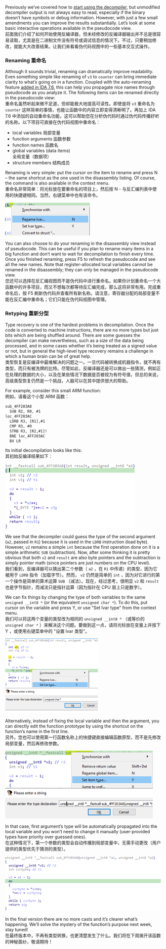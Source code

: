 Previously we’ve covered how to [start using the decompiler](https://hex-rays.com/blog/igors-tip-of-the-week-40-decompiler-basics/), but unmodified decompiler output is not always easy to read, especially if the binary doesn’t have symbols or debug information. However, with just a few small amendments you can improve the results substantially. Let’s look at some basic interactive operations available in the pseudocode view.  
前面我们介绍了如何开始使用反编译器，但未经修改的反编译器输出并不总是很容易读取，尤其是在二进制文件没有符号或调试信息的情况下。不过，只要稍加修改，就能大大改善结果。让我们来看看伪代码视图中的一些基本交互式操作。

### Renaming 重命名

Although it sounds trivial, renaming can dramatically improve readability. Even something simple like renaming of `v3` to `counter` can bring immediate clarity to what’s going on in a function. Coupled with the auto-renaming feature [added in IDA 7.6](https://hex-rays.com/products/ida/news/7_6/), this can help you propagate nice names through pseudocode as you analyze it. The following items can be renamed directly in the pseudocode view:  
重命名虽然听起来微不足道，但却能极大地提高可读性。即使是将 `v3` 重命名为 `counter` 这样简单的事情，也能让函数中的内容立即变得清晰明了。再加上 IDA 7.6 中添加的自动重命名功能，这可以帮助您在分析伪代码时通过伪代码传播好听的名称。以下项目可直接在伪代码视图中重命名：

-   local variables 局部变量
-   function arguments 函数参数
-   function names 函数名
-   global variables (data items)  
    全局变量（数据项）
-   structure members 结构成员

Renaming is very simple: put the cursor on the item to rename and press N – the same shortcut as the one used in the disassembly listing. Of course, the command is also available in the context menu.  
重命名非常简单：将光标放在要重命名的项目上，然后按 N - 与反汇编列表中使用的快捷键相同。当然，右键菜单中也有该命令。

![](assets/2021/06/hr-rename.png)

You can also choose to do your renaming in the disassembly view instead of pseudocode. This can be useful if you plan to rename many items in a big function and don’t want to wait for decompilation to finish every time. Once you finished renaming, press F5 to refresh the pseudocode and see all the new names. Note that register-allocated local variables cannot be renamed in the disassembly; they can only be managed in the pseudocode view.  
您还可以选择在反汇编视图而不是伪代码中进行重命名。如果你计划重命名一个大函数中的许多项目，而又不想每次都等待反汇编完成，那么这将非常有用。完成重命名后，按 F5 刷新伪代码并查看所有新名称。请注意，寄存器分配的局部变量不能在反汇编中重命名；它们只能在伪代码视图中管理。

### Retyping 重新分型

Type recovery is one of the hardest problems in decompilation. Once the code is converted to machine instructions, there are no more types but just bits which are being shuffled around. There are some guesses the decompiler can make nevertheless, such as a size of the data being processed, and in some cases whether it’s being treated as a signed value or not, but in general the high-level type recovery remains a challenge in which a human brain can be of great help.  
类型恢复是反编译中最难解决的问题之一。一旦代码被转换成机器指令，就不再有类型，而只有被洗牌的比特。尽管如此，反编译器还是可以做出一些猜测，例如正在处理的数据的大小，以及在某些情况下数据是否被视为有符号值，但总的来说，高级类型恢复仍然是一个挑战，人脑可以在其中提供很大的帮助。

For example, consider this small ARM function:  
例如，请看这个小型 ARM 函数：

```
sub_4FF203A8
  SUB R2, R0, #1
loc_4FF203AC
  LDRB R3, [R1],#1
  CMP R3, #0
  STRB R3, [R2,#1]!
  BNE loc_4FF203AC
  BX LR
```

Its initial decompilation looks like this:  
其初始反编译结果如下：

![](assets/2021/06/hr-types1.png)

We see that the decompiler could guess the type of the second argument (`a2`, passed in `R1`) because it is used in the `LDRB` instruction (load byte). However, `v2` remains a simple `int` because the first operation done on it is a simple arithmetic `SUB` (subtraction). Now, after some thinking it is pretty obvious that both `v2` and `result` are also byte pointers and the subtraction is simply pointer math (since pointers are just numbers on the CPU level).  
我们看到，反编译器可以猜出第二个参数（ `a2` ，在 `R1` 中传递）的类型，因为它被用于 `LDRB` 指令（加载字节）。然而， `v2` 仍然是简单的 `int` ，因为对它进行的第一个操作是简单的算术运算 `SUB` （减法）。现在，经过思考，很明显 `v2` 和 `result` 也是字节指针，而减法只是指针运算（因为指针在 CPU 层上只是数字）。

We can fix things by changing the type of both variables to the same `unsigned __int8 *` (or the equivalent `unsigned char *`). To do this, put cursor on the variable and press Y, or use “Set lvar type” from the context menu.  
我们可以将这两个变量的类型改为相同的 `unsigned __int8 *` （或等价的 `unsigned char *` ）来解决这个问题。要做到这一点，请将光标放在变量上并按下 Y ，或使用右键菜单中的 "设置 lvar 类型"。

![](assets/2021/06/hr-types2-300x241.png)

Alternatively, instead of fixing the local variable and then the argument, you can directly edit the function prototype by using the shortcut on the function’s name in the first line.  
另外，您也可以使用第一行函数名称上的快捷键直接编辑函数原型，而不是先修改局部变量，然后再修改参数。

![](assets/2021/06/hr-types3.png)

In that case, first argument’s type will be automatically propagated into the local variable and you won’t need to change it manually (user-provided types have priority over guessed ones).  
在这种情况下，第一个参数的类型会自动传播到局部变量中，无需手动更改（用户提供的类型优先于猜测的类型）。

![](assets/2021/06/hr-types4.png)

In the final version there are no more casts and it’s clearer what’s happening. We’ll solve the mystery of the function’s purpose next week, stay tuned!  
在最终版本中，不再有类型转换，也更清楚发生了什么。我们将在下周揭开该函数的神秘面纱，敬请期待！